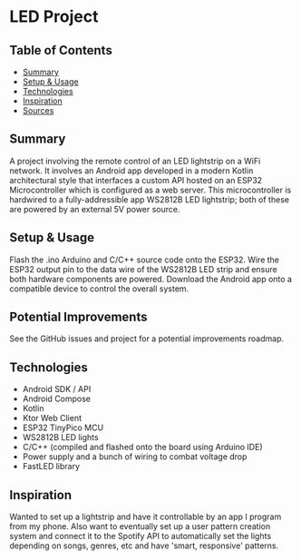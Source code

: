# LED Project

## Table of Contents
* [Summary](#summary)
* [Setup & Usage](#setup-&-usage)
* [Technologies](#technologies)
* [Inspiration](#inspiration)
* [Sources](#sources)

## Summary
A project involving the remote control of an LED lightstrip on a WiFi network. It involves an Android app developed in a modern Kotlin architectural style that interfaces a custom API hosted on an ESP32 Microcontroller which is configured as a web server. This microcontroller is hardwired to a fully-addressible app WS2812B LED lightstrip; both of these are powered by an external 5V power source.

## Setup & Usage
Flash the .ino Arduino and C/C++ source code onto the ESP32. Wire the ESP32 output pin to the data wire of the WS2812B LED strip and ensure both hardware components are powered. Download the Android app onto a compatible device to control the overall system.

## Potential Improvements
See the GitHub issues and project for a potential improvements roadmap.

## Technologies
* Android SDK / API
* Android Compose
* Kotlin
* Ktor Web Client
* ESP32 TinyPico MCU
* WS2812B LED lights
* C/C++ (compiled and flashed onto the board using Arduino IDE)
* Power supply and a bunch of wiring to combat voltage drop
* FastLED library

## Inspiration
Wanted to set up a lightstrip and have it controllable by an app I program from my phone. Also want to eventually set up a user pattern creation system and connect it to the Spotify API to automatically set the lights depending on songs, genres, etc and have 'smart, responsive' patterns.
